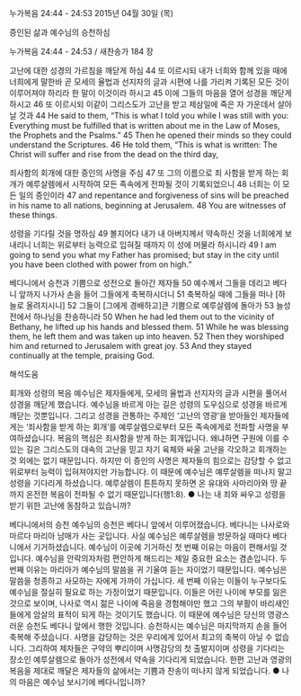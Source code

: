 누가복음 24:44 - 24:53 
2015년 04월 30일 (목)

증인된 삶과 예수님의 승천하심



누가복음 24:44 - 24:53 / 새찬송가 184 장


고난에 대한 성경의 가르침을 깨닫게 하심
44 또 이르시되 내가 너희와 함께 있을 때에 너희에게 말한바 곧 모세의 율법과 선지자의 글과 시편에 나를 가리켜 기록된 모든 것이 이루어져야 하리라 한 말이 이것이라 하시고 45 이에 그들의 마음을 열어 성경을 깨닫게 하시고 46 또 이르시되 이같이 그리스도가 고난을 받고 제삼일에 죽은 자 가운데서 살아날 것과 
44 He said to them, “This is what I told you while I was still with you: Everything must be fulfilled that is written about me in the Law of Moses, the Prophets and the Psalms.” 45 Then he opened their minds so they could understand the Scriptures. 46 He told them, “This is what is written: The Christ will suffer and rise from the dead on the third day,

죄사함의 회개에 대한 증인의 사명을 주심
47 또 그의 이름으로 죄 사함을 받게 하는 회개가 예루살렘에서 시작하여 모든 족속에게 전파될 것이 기록되었으니 48 너희는 이 모든 일의 증인이라 
47 and repentance and forgiveness of sins will be preached in his name to all nations, beginning at Jerusalem. 48 You are witnesses of these things. 

성령을 기다릴 것을 명하심
49 볼지어다 내가 내 아버지께서 약속하신 것을 너희에게 보내리니 너희는 위로부터 능력으로 입혀질 때까지 이 성에 머물라 하시니라 
49 I am going to send you what my Father has promised; but stay in the city until you have been clothed with power from on high.”   

베다니에서 승천과 기쁨으로 성전으로 돌아간 제자들
50 예수께서 그들을 데리고 베다니 앞까지 나가사 손을 들어 그들에게 축복하시더니 51 축복하실 때에 그들을 떠나 [하늘로 올려지시니] 52 그들이 [그에게 경배하고]큰 기쁨으로 예루살렘에 돌아가 53 늘성전에서 하나님을 찬송하니라
50 When he had led them out to the vicinity of Bethany, he lifted up his hands and blessed them. 51 While he was blessing them, he left them and was taken up into heaven. 52 Then they worshiped him and returned to Jerusalem with great joy. 53 And they stayed continually at the temple, praising God.

해석도움




회개와 성령의 복음
예수님은 제자들에게, 모세의 율법과 선지자의 글과 시편을 풀어서 성경을 깨닫게 했습니다. 예수님을 바르게 아는 길은 성령의 도우심으로 성경을 바르게 깨닫는 것뿐입니다. 그리고 성경을 관통하는 주제인 ‘고난의 영광’을 받아들인 제자들에게는 ‘죄사함을 받게 하는 회개’를 예루살렘으로부터 모든 족속에게로 전파할 사명을 부여하셨습니다. 복음의 핵심은 죄사함을 받게 하는 회개입니다. 왜냐하면 구원에 이를 수 있는 길은 그리스도의 대속의 고난을 믿고 자기 육체와 싸울 고난을 각오하고 회개하는 것 외에는 없기 때문입니다. 하지만 이 증인의 사명은 제자들의 힘으로는 감당할 수 없고 위로부터 능력이 입혀져야지만 가능합니다. 이 때문에 예수님은 예루살렘을 떠나지 말고 성령을 기다리게 하셨습니다. 예루살렘이 튼튼하지 못하면 온 유대와 사마리아와 땅 끝까지 온전한 복음이 전파될 수 없기 때문입니다(행1:8). 
● 나는 내 죄와 싸우고 성령을 받기 위한 고난에 동참하고 있습니까? 

베다니에서의 승천
예수님의 승천은 베다니 앞에서 이루어졌습니다. 베다니는 나사로와 마르다 마리아 남매가 사는 곳입니다. 사실 예수님은 예루살렘을 방문하실 때마다 베다니에서 기거하셨습니다. 예수님이 이곳에 기거하신 첫 번째 이유는 마음이 편해서일 것입니다. 예수님을 안락의자처럼 편안하게 해드리는 제일 중요한 요소는 겸손입니다. 두 번째 이유는 마리아가 예수님의 말씀을 귀 기울여 듣는 자이었기 때문입니다. 예수님은 말씀을 청종하고 사모하는 자에게 가까이 가십니다. 세 번째 이유는 이들이 누구보다도 예수님을 절실히 필요로 하는 가정이었기 때문입니다. 이들은 어린 나이에 부모를 잃은 것으로 보이며, 나사로 역시 젊은 나이에 죽음을 경험해야만 했고 그의 부활이 바리새인들에게 암살의 표적이 되게 하는 것이기도 했습니다. 이 때문에 예수님은 당신의 영광스러운 승천도 베다니 앞에서 행한 것입니다. 승천하시는 예수님은 마지막까지 손을 들어 축복해 주셨습니다. 사명을 감당하는 것은 우리에게 있어서 최고의 축복이 아닐 수 없습니다. 그리하여 제자들은 구약의 뿌리이며 사명감당의 첫 출발지이며 성령을 기다리는 장소인 예루살렘으로 돌아가 성전에서 약속을 기다리게 되었습니다. 한편 고난과 영광의 복음을 제대로 깨달은 제자들의 삶에서는 기쁨과 찬송이 떠나지 않게 되었습니다. 
● 나의 마음은 예수님 보시기에 베다니입니까?